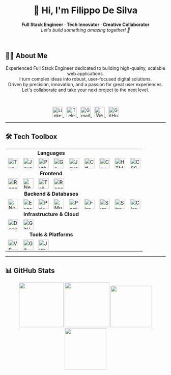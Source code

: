 <h1 align="center">
  👋 Hi, I'm Filippo De Silva
</h1>

<p align="center">
  <b>Full Stack Engineer · Tech Innovator · Creative Collaborator</b><br>
  <i>Let's build something amazing together! 🚀</i>
</p>

<br/>

<!-- ABOUT ME -->
## 🙋‍♂️ About Me

<div align="center">

Experienced Full Stack Engineer dedicated to building high-quality, scalable web applications.<br>
I turn complex ideas into robust, user-focused digital solutions.<br>
Driven by precision, innovation, and a passion for great user experiences.<br>
Let's collaborate and take your next project to the next level.

</div>

<br/>

<!-- SOCIAL LINKS -->
<p align="center">
  <a href="https://www.linkedin.com/in/filippo-de-silva-0982a7342" target="_blank" title="LinkedIn">
    <img src="https://cdn.jsdelivr.net/gh/devicons/devicon/icons/linkedin/linkedin-original.svg" alt="LinkedIn" width="32" height="32" />
  </a>
  &nbsp;
  <a href="https://t.me/Lt_Col_Sam?text=Hi%20Filippo,%20I%20would%20like%20to%20connect." target="_blank" title="Telegram">
    <img src="https://cdn.simpleicons.org/telegram/229ED9/fff.svg" alt="Telegram" width="32" height="32" />
  </a>
  &nbsp;
  <a href="mailto:filippodev@gmail.com" target="_blank" title="Email">
    <img src="https://cdn.jsdelivr.net/gh/devicons/devicon/icons/google/google-original.svg" alt="Gmail" width="32" height="32" />
  </a>
  &nbsp;
  <a href="https://filippodesilva.vercel.app" target="_blank" title="Website">
    <img src="https://cdn.simpleicons.org/googlechrome/4285F4/fff.svg" alt="Website" width="32" height="32" />
  </a>
  &nbsp;
  <a href="https://github.com/FilippoDeSilva?tab=followers" target="_blank" title="GitHub">
    <img src="https://cdn.jsdelivr.net/gh/devicons/devicon/icons/github/github-original.svg" alt="GitHub" width="32" height="32" />
  </a>
</p>

---

## 🛠️ Tech Toolbox

<div align="center">

<table>
  <tr>
    <td align="center" colspan="6"><b>Languages</b></td>
  </tr>
  <tr>
    <td><img src="https://cdn.jsdelivr.net/gh/devicons/devicon/icons/typescript/typescript-original.svg" width="32" alt="TypeScript"/></td>
    <td><img src="https://cdn.jsdelivr.net/gh/devicons/devicon/icons/javascript/javascript-original.svg" width="32" alt="JavaScript"/></td>
    <td><img src="https://cdn.jsdelivr.net/gh/devicons/devicon/icons/python/python-original.svg" width="32" alt="Python"/></td>
    <td><img src="https://cdn.jsdelivr.net/gh/devicons/devicon/icons/go/go-original.svg" width="32" alt="Go"/></td>
    <td><img src="https://cdn.jsdelivr.net/gh/devicons/devicon/icons/java/java-original.svg" width="32" alt="Java"/></td>
    <td><img src="https://cdn.jsdelivr.net/gh/devicons/devicon/icons/csharp/csharp-original.svg" width="32" alt="C#"/></td>
    <td><img src="https://cdn.jsdelivr.net/gh/devicons/devicon/icons/cplusplus/cplusplus-original.svg" width="32" alt="C++"/></td>
    <td><img src="https://cdn.jsdelivr.net/gh/devicons/devicon/icons/html5/html5-original.svg" width="32" alt="HTML5"/></td>
    <td><img src="https://cdn.jsdelivr.net/gh/devicons/devicon/icons/css3/css3-original.svg" width="32" alt="CSS3"/></td>
  </tr>
  <tr>
    <td align="center" colspan="6"><b>Frontend</b></td>
  </tr>
  <tr>
    <td><img src="https://cdn.jsdelivr.net/gh/devicons/devicon/icons/react/react-original.svg" width="32" alt="React"/></td>
    <td><img src="https://cdn.jsdelivr.net/gh/devicons/devicon/icons/nextjs/nextjs-original.svg" width="32" alt="Next.js"/></td>
    <td><img src="https://cdn.simpleicons.org/tailwindcss/06B6D4/fff.svg" width="32" alt="Tailwind CSS"/></td>
    <td><img src="https://cdn.jsdelivr.net/gh/devicons/devicon/icons/react/react-original.svg" width="32" alt="React Native"/></td>
  </tr>
  <tr>
    <td align="center" colspan="6"><b>Backend & Databases</b></td>
  </tr>
  <tr>
    <td><img src="https://cdn.jsdelivr.net/gh/devicons/devicon/icons/nodejs/nodejs-original.svg" width="32" alt="Node.js"/></td>
    <td><img src="https://cdn.jsdelivr.net/gh/devicons/devicon/icons/express/express-original.svg" width="32" alt="Express"/></td>
    <td><img src="https://cdn.jsdelivr.net/gh/devicons/devicon/icons/prisma/prisma-original.svg" width="32" alt="Prisma"/></td>
    <td><img src="https://cdn.jsdelivr.net/gh/devicons/devicon/icons/mongodb/mongodb-original.svg" width="32" alt="MongoDB"/></td>
    <td><img src="https://cdn.jsdelivr.net/gh/devicons/devicon/icons/postgresql/postgresql-original.svg" width="32" alt="PostgreSQL"/></td>
    <td><img src="https://cdn.jsdelivr.net/gh/devicons/devicon/icons/firebase/firebase-plain.svg" width="32" alt="Firebase"/></td>
    <td><img src="https://cdn.simpleicons.org/supabase/3ECF8E/fff.svg" width="32" alt="Supabase"/></td>
    <td><img src="https://cdn.simpleicons.org/stream/06B6D4/fff.svg" width="32" alt="Stream Chat"/></td>
    <td><img src="https://avatars.githubusercontent.com/u/72380216?s=200&v=4" width="32" alt="Clerk"/></td>
  </tr>
  <tr>
    <td align="center" colspan="6"><b>Infrastructure & Cloud</b></td>
  </tr>
  <tr>
    <td><img src="https://cdn.jsdelivr.net/gh/devicons/devicon/icons/docker/docker-original.svg" width="32" alt="Docker"/></td>
    <td><img src="https://cdn.jsdelivr.net/gh/devicons/devicon/icons/github/github-original.svg" width="32" alt="GitHub"/></td>
  </tr>
  <tr>
    <td align="center" colspan="6"><b>Tools & Platforms</b></td>
  </tr>
  <tr>
    <td><img src="https://cdn.jsdelivr.net/gh/devicons/devicon/icons/vscode/vscode-original.svg" width="32" alt="VS Code"/></td>
    <td><img src="https://cdn.jsdelivr.net/gh/devicons/devicon/icons/git/git-original.svg" width="32" alt="Git"/></td>
    <td><img src="https://cdn.jsdelivr.net/gh/devicons/devicon/icons/jupyter/jupyter-original.svg" width="32" alt="Jupyter"/></td>
  </tr>
</table>

</div>

---

## 📊 GitHub Stats

<div align="center">

<img src="https://github-readme-stats.vercel.app/api?username=FilippoDeSilva&show_icons=true&theme=tokyonight&hide_border=true&border_radius=12" height="140" />
<img src="https://github-readme-streak-stats.herokuapp.com?user=FilippoDeSilva&theme=tokyonight&hide_border=true&border_radius=12" height="140" />

<img src="https://github-profile-summary-cards.vercel.app/api/cards/profile-details?username=FilippoDeSilva&theme=tokyonight" height="130" />

<img src="https://github-readme-stats.vercel.app/api/top-langs/?username=FilippoDeSilva&layout=compact&theme=tokyonight&hide_border=true&border_radius=12&langs_count=8" height="130" />

</div>